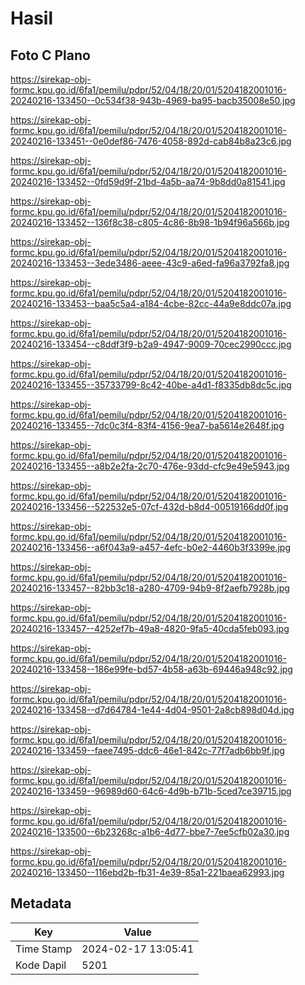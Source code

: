 # Hasil

## Foto C Plano

https://sirekap-obj-formc.kpu.go.id/6fa1/pemilu/pdpr/52/04/18/20/01/5204182001016-20240216-133450--0c534f38-943b-4969-ba95-bacb35008e50.jpg

https://sirekap-obj-formc.kpu.go.id/6fa1/pemilu/pdpr/52/04/18/20/01/5204182001016-20240216-133451--0e0def86-7476-4058-892d-cab84b8a23c6.jpg

https://sirekap-obj-formc.kpu.go.id/6fa1/pemilu/pdpr/52/04/18/20/01/5204182001016-20240216-133452--0fd59d9f-21bd-4a5b-aa74-9b8dd0a81541.jpg

https://sirekap-obj-formc.kpu.go.id/6fa1/pemilu/pdpr/52/04/18/20/01/5204182001016-20240216-133452--136f8c38-c805-4c86-8b98-1b94f96a566b.jpg

https://sirekap-obj-formc.kpu.go.id/6fa1/pemilu/pdpr/52/04/18/20/01/5204182001016-20240216-133453--3ede3486-aeee-43c9-a6ed-fa96a3792fa8.jpg

https://sirekap-obj-formc.kpu.go.id/6fa1/pemilu/pdpr/52/04/18/20/01/5204182001016-20240216-133453--baa5c5a4-a184-4cbe-82cc-44a9e8ddc07a.jpg

https://sirekap-obj-formc.kpu.go.id/6fa1/pemilu/pdpr/52/04/18/20/01/5204182001016-20240216-133454--c8ddf3f9-b2a9-4947-9009-70cec2990ccc.jpg

https://sirekap-obj-formc.kpu.go.id/6fa1/pemilu/pdpr/52/04/18/20/01/5204182001016-20240216-133455--35733799-8c42-40be-a4d1-f8335db8dc5c.jpg

https://sirekap-obj-formc.kpu.go.id/6fa1/pemilu/pdpr/52/04/18/20/01/5204182001016-20240216-133455--7dc0c3f4-83f4-4156-9ea7-ba5614e2648f.jpg

https://sirekap-obj-formc.kpu.go.id/6fa1/pemilu/pdpr/52/04/18/20/01/5204182001016-20240216-133455--a8b2e2fa-2c70-476e-93dd-cfc9e49e5943.jpg

https://sirekap-obj-formc.kpu.go.id/6fa1/pemilu/pdpr/52/04/18/20/01/5204182001016-20240216-133456--522532e5-07cf-432d-b8d4-00519166dd0f.jpg

https://sirekap-obj-formc.kpu.go.id/6fa1/pemilu/pdpr/52/04/18/20/01/5204182001016-20240216-133456--a6f043a9-a457-4efc-b0e2-4460b3f3399e.jpg

https://sirekap-obj-formc.kpu.go.id/6fa1/pemilu/pdpr/52/04/18/20/01/5204182001016-20240216-133457--82bb3c18-a280-4709-94b9-8f2aefb7928b.jpg

https://sirekap-obj-formc.kpu.go.id/6fa1/pemilu/pdpr/52/04/18/20/01/5204182001016-20240216-133457--4252ef7b-49a8-4820-9fa5-40cda5feb093.jpg

https://sirekap-obj-formc.kpu.go.id/6fa1/pemilu/pdpr/52/04/18/20/01/5204182001016-20240216-133458--186e99fe-bd57-4b58-a63b-69446a948c92.jpg

https://sirekap-obj-formc.kpu.go.id/6fa1/pemilu/pdpr/52/04/18/20/01/5204182001016-20240216-133458--d7d64784-1e44-4d04-9501-2a8cb898d04d.jpg

https://sirekap-obj-formc.kpu.go.id/6fa1/pemilu/pdpr/52/04/18/20/01/5204182001016-20240216-133459--faee7495-ddc6-46e1-842c-77f7adb6bb9f.jpg

https://sirekap-obj-formc.kpu.go.id/6fa1/pemilu/pdpr/52/04/18/20/01/5204182001016-20240216-133459--96989d60-64c6-4d9b-b71b-5ced7ce39715.jpg

https://sirekap-obj-formc.kpu.go.id/6fa1/pemilu/pdpr/52/04/18/20/01/5204182001016-20240216-133500--6b23268c-a1b6-4d77-bbe7-7ee5cfb02a30.jpg

https://sirekap-obj-formc.kpu.go.id/6fa1/pemilu/pdpr/52/04/18/20/01/5204182001016-20240216-133450--116ebd2b-fb31-4e39-85a1-221baea62993.jpg


## Metadata

| Key        | Value               |
| ---------- | ------------------- |
| Time Stamp | 2024-02-17 13:05:41 |
| Kode Dapil | 5201                |



